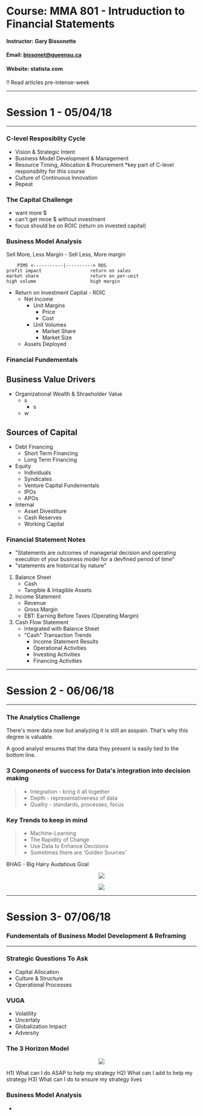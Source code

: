 # Course: MMA 801 - Intruduction to Financial Statements
#### Instructor: Gary Bissonette
#### Email: bissonet@queensu.ca
#### Website: statista.com

!! Read articles pre-intense-week

---------------------
# Session 1 - 05/04/18
---------------------

### C-level Resposiblity Cycle
* Vision & Strategic Intent
* Business Model Development & Management
* Resource Timing, Allocation & Procurement *key part of C-level responsiblity for this course
* Culture of Continuous Innovation
* Repeat

### The Capital Challenge
* want more $
* can't get mroe $ without investment
* focus should be on ROIC (return on invested capital)

### Business Model Analysis
Sell More, Less Margin - Sell Less, More margin

        PIMS <-----------|----------> ROS
    profit impact                  return on sales
    market share                   return on per-unit
    high volume                    high margin

* Return on investment Capital - ROIC
    * Net Income
        * Unit Margins
            * Price
            * Cost
        * Unit Volumes
            * Market Share
            * Market Size
    * Assets Deployed

### Financial Fundementals

##  Business Value Drivers
* Organizational Wealth & Shraeholder Value
    * s
        * s
    * w

## Sources of Capital
* Debt Financing
    * Short Term Financing
    * Long Term Financing
* Equity
    * Individuals
    * Syndicates
    * Venture Capital Fundementals
    * IPOs
    * APOs
* Internal
    * Asset Divestiture
    * Cash Reserves
    * Working Capital


### Financial Statement Notes
* "Statements are outcomes of managerial decision and operating execution of your business model for a devfined period of time"
* "statements are historical by nature"

1) Balance Sheet
    * Cash
    * Tangible & Intagible Assets
2) Income Statement
    * Revenue
    * Gross Margin
    * EBT: Earning Before Taxes (Operating Margin)
3) Cash Flow Statement
    * Integrated with Balance Sheet
    * "Cash" Transaction Trends
        * Income Statement Results
        * Operational Activities
        * Investing Activities
        * Financing Activities



---------------------
# Session 2 - 06/06/18
---------------------

### The Analytics Challenge
There's more data now but analyzing it is still an asspain. That's why this degree is valuable.

A good analyst ensures that the data they present is easily tied to the bottom line.

### 3 Components of success for Data's integration into decision making
> * Integration - bring it all together
> * Depth - representativeness of data
> * Quality - standards, processes, focus

### Key Trends to keep in mind
> * Machine-Learning
> * The Rapidity of Change
> * Use Data to Enhance Decisions
> * Sometimes there are 'Golden Sources'

BHAG - Big Hairy Audatious Goal

<p align="center">
  <img src="https://i0.wp.com/www.business-to-you.com/wp-content/uploads/2016/09/PESTEL.jpg"/>
</p>

<p align="center">
  <img src="https://www.mindtools.com/media/Diagrams/porters-five-forces-1-new.jpg"/>
</p>

---------------------
# Session 3- 07/06/18
### Fundementals of Business Model Development & Reframing
---------------------

### Strategic Questions To Ask
* Capital Allocation
* Culture & Structure
* Operational Processes

### VUGA
* Volatility
* Uncertaty
* Globalization Impact
* Adversity

### The 3 Horizon Model

<p align="center">
  <img src="https://i.imgur.com/xiadcYe.png"/>
</p>

H1) What can I do ASAP to help my strategy
H2) What can I add to help my strategy
H3) What can I do to ensure my strategy lives


### Business Model Analysis
* 